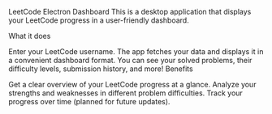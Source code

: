 LeetCode Electron Dashboard
This is a desktop application that displays your LeetCode progress in a user-friendly dashboard.

What it does

Enter your LeetCode username.
The app fetches your data and displays it in a convenient dashboard format.
You can see your solved problems, their difficulty levels, submission history, and more!
Benefits

Get a clear overview of your LeetCode progress at a glance.
Analyze your strengths and weaknesses in different problem difficulties.
Track your progress over time (planned for future updates).
